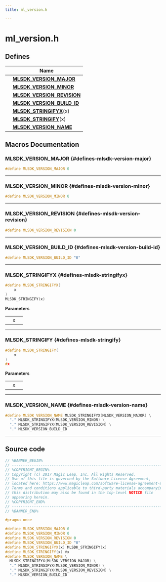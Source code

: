 ```yaml
---
title: ml_version.h

---
```


# ml_version.h



## Defines

|                | Name           |
| -------------- | -------------- |
|  | **[MLSDK_VERSION_MAJOR](/versioned_docs/version-22-Feb-2023/api-ref/api/Files/ml__version_8h.md#defines-mlsdk-version-major)**  |
|  | **[MLSDK_VERSION_MINOR](/versioned_docs/version-22-Feb-2023/api-ref/api/Files/ml__version_8h.md#defines-mlsdk-version-minor)**  |
|  | **[MLSDK_VERSION_REVISION](/versioned_docs/version-22-Feb-2023/api-ref/api/Files/ml__version_8h.md#defines-mlsdk-version-revision)**  |
|  | **[MLSDK_VERSION_BUILD_ID](/versioned_docs/version-22-Feb-2023/api-ref/api/Files/ml__version_8h.md#defines-mlsdk-version-build-id)**  |
|  | **[MLSDK_STRINGIFYX](/versioned_docs/version-22-Feb-2023/api-ref/api/Files/ml__version_8h.md#defines-mlsdk-stringifyx)**(x)  |
|  | **[MLSDK_STRINGIFY](/versioned_docs/version-22-Feb-2023/api-ref/api/Files/ml__version_8h.md#defines-mlsdk-stringify)**(x)  |
|  | **[MLSDK_VERSION_NAME](/versioned_docs/version-22-Feb-2023/api-ref/api/Files/ml__version_8h.md#defines-mlsdk-version-name)**  |





## Macros Documentation

### MLSDK_VERSION_MAJOR {#defines-mlsdk-version-major}

```cpp
#define MLSDK_VERSION_MAJOR 0
```






-----------

### MLSDK_VERSION_MINOR {#defines-mlsdk-version-minor}

```cpp
#define MLSDK_VERSION_MINOR 0
```






-----------

### MLSDK_VERSION_REVISION {#defines-mlsdk-version-revision}

```cpp
#define MLSDK_VERSION_REVISION 0
```






-----------

### MLSDK_VERSION_BUILD_ID {#defines-mlsdk-version-build-id}

```cpp
#define MLSDK_VERSION_BUILD_ID "0"
```






-----------

### MLSDK_STRINGIFYX {#defines-mlsdk-stringifyx}

```cpp
#define MLSDK_STRINGIFYX(
    x
)
MLSDK_STRINGIFY(x)
```


**Parameters**

|  |   |   |
|--|--|--|
|  |x||




-----------

### MLSDK_STRINGIFY {#defines-mlsdk-stringify}

```cpp
#define MLSDK_STRINGIFY(
    x
)
#x
```


**Parameters**

|  |   |   |
|--|--|--|
|  |x||




-----------

### MLSDK_VERSION_NAME {#defines-mlsdk-version-name}

```cpp
#define MLSDK_VERSION_NAME MLSDK_STRINGIFYX(MLSDK_VERSION_MAJOR) \
  "." MLSDK_STRINGIFYX(MLSDK_VERSION_MINOR) \
  "." MLSDK_STRINGIFYX(MLSDK_VERSION_REVISION) \
  "." MLSDK_VERSION_BUILD_ID
```






-----------

## Source code

```cpp
// %BANNER_BEGIN%
// ---------------------------------------------------------------------
// %COPYRIGHT_BEGIN%
// Copyright (c) 2017 Magic Leap, Inc. All Rights Reserved.
// Use of this file is governed by the Software License Agreement,
// located here: https://www.magicleap.com/software-license-agreement-ml2
// Terms and conditions applicable to third-party materials accompanying
// this distribution may also be found in the top-level NOTICE file
// appearing herein.
// %COPYRIGHT_END%
// ---------------------------------------------------------------------
// %BANNER_END%

#pragma once

#define MLSDK_VERSION_MAJOR 0
#define MLSDK_VERSION_MINOR 0
#define MLSDK_VERSION_REVISION 0
#define MLSDK_VERSION_BUILD_ID "0"
#define MLSDK_STRINGIFYX(x) MLSDK_STRINGIFY(x)
#define MLSDK_STRINGIFY(x) #x
#define MLSDK_VERSION_NAME \
  MLSDK_STRINGIFYX(MLSDK_VERSION_MAJOR) \
  "." MLSDK_STRINGIFYX(MLSDK_VERSION_MINOR) \
  "." MLSDK_STRINGIFYX(MLSDK_VERSION_REVISION) \
  "." MLSDK_VERSION_BUILD_ID
```




